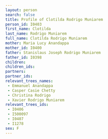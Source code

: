 ```yaml
---
layout: person
search: false
title: Profile of Clotilda Rodrigo Muniarem
person_id: I0403
first_name: Clotilda
last_name: Rodrigo Muniarem
full_name: Clotilda Rodrigo Muniarem
mother: Maria Lucy Anandappa
mother_id: I0400
father: Stanislaus Joseph Rodrigo Muniarem
father_id: I0398
children:
children_ids:
partners:
partner_ids:
relevant_trees_names:
 - Emmanuel Anandappa
 - Casper Casie Chetty
 - Christina Rodrigo
 - Xavier Rodrigo Muniarem
relevant_trees_ids:
 - I0406
 - I500097
 - I0407
 - I1278
sex: F
---
```


